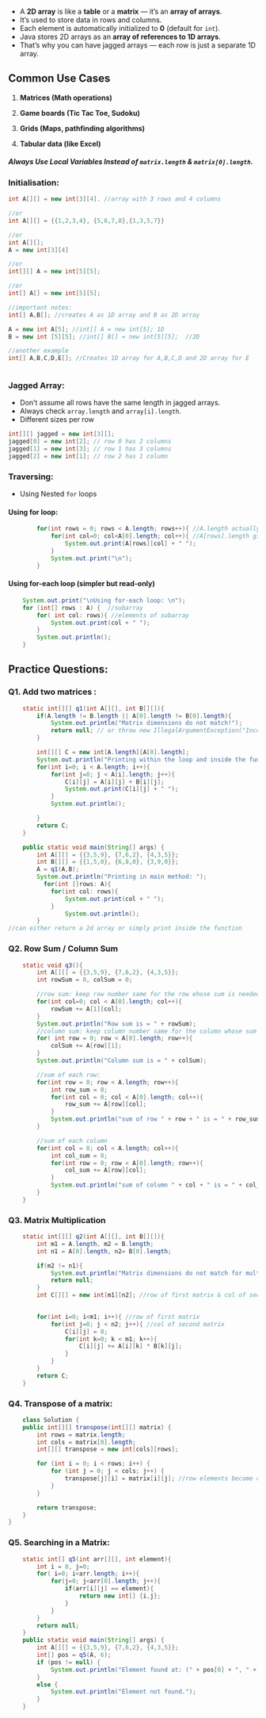 - A **2D array** is like a **table** or a **matrix** — it’s an **array of arrays**.  
- It’s used to store data in rows and columns.
- Each element is automatically initialized to **0** (default for `int`).
-  Java stores 2D arrays as an **array of references to 1D arrays**.
- That’s why you can have jagged arrays — each row is just a separate 1D array.

## Common Use Cases

1. **Matrices (Math operations)**
    
2. **Game boards (Tic Tac Toe, Sudoku)**
    
3. **Grids (Maps, pathfinding algorithms)**
    
4. **Tabular data (like Excel)**

##### Always Use Local Variables Instead of `matrix.length` & `matrix[0].length`.
### Initialisation:
```java
int A[][] = new int[3][4]. //array with 3 rows and 4 columns

//or
int A[][] = {{1,2,3,4}, {5,6,7,8},{1,3,5,7}}

//or
int A[][];
A = new int[3][4]

//or 
int[][] A = new int[5][5];

//or 
int[] A[] = new int[5][5];

//important notes:
int[] A,B[]; //creates A as 1D array and B as 2D array

A = new int A[5]; //int[] A = new int[5]; 1D
B = new int [5][5]; //int[] B[] = new int[5][5];  //2D

//another example
int[] A,B,C,D,E[]; //Creates 1D array for A,B,C,D and 2D array for E



```

### Jagged Array:
-  Don’t assume all rows have the same length in jagged arrays.
-  Always check `array.length` and `array[i].length`.
- Different sizes per row

```java
int[][] jagged = new int[3][];
jagged[0] = new int[2]; // row 0 has 2 columns
jagged[1] = new int[3]; // row 1 has 3 columns
jagged[2] = new int[1]; // row 2 has 1 column

```
### Traversing: 
- Using  Nested `for` loops
#### Using for loop:
```java
        for(int rows = 0; rows < A.length; rows++){ //A.length actually gives rows
            for(int col=0; col<A[0].length; col++){ //A[rows].length gives column
                System.out.print(A[rows][col] + " ");
            }
            System.out.print("\n");
        }

```

#### Using for-each loop (simpler but read-only)
```java
    System.out.print("\nUsing for-each loop: \n");
    for (int[] rows : A) {  //subarray 
        for( int col: rows){ //elements of subarray
            System.out.print(col + " ");
        }
        System.out.println();
    }
```

## Practice Questions:
### Q1. Add two matrices :
```java
    static int[][] q1(int A[][], int B[][]){
        if(A.length != B.length || A[0].length != B[0].length){
            System.out.println("Matrix dimensions do not match!");
            return null; // or throw new IllegalArgumentException("Incompatible dimensions");        
        }

        int[][] C = new int[A.length][A[0].length];
        System.out.println("Printing within the loop and inside the function: ");
        for(int i=0; i < A.length; i++){
            for(int j=0; j < A[i].length; j++){
                C[i][j] = A[i][j] + B[i][j];
                System.out.print(C[i][j] + " ");
            }
            System.out.println();

        }
        return C;
    }

    public static void main(String[] args) {
        int A[][] = {{3,5,9}, {7,6,2}, {4,3,5}};
        int B[][] = {{1,5,0}, {6,8,0}, {3,9,0}};
        A = q1(A,B);
        System.out.println("Printing in main method: ");
          for(int []rows: A){
            for(int col: rows){
                System.out.print(col + " ");
            }
                System.out.println();
        }
//can either return a 2d array or simply print inside the function
```

### Q2.  Row Sum / Column Sum
```java
	static void q3(){
        int A[][] = {{3,5,9}, {7,6,2}, {4,3,5}};
        int rowSum = 0, colSum = 0;

        //row sum: keep row number same for the row ehose sum is needed
        for(int col=0; col < A[0].length; col++){
            rowSum += A[1][col];
        } 
        System.out.println("Row sum is = " + rowSum);
        //column sum: keep column number same for the column whose sum is needed
        for( int row = 0; row < A[0].length; row++){
            colSum += A[row][1];
        }  
        System.out.println("Column sum is = " + colSum);  

        //sum of each row: 
        for(int row = 0; row < A.length; row++){
            int row_sum = 0;
            for(int col = 0; col < A[0].length; col++){
                row_sum += A[row][col]; 
            }
            System.out.println("sum of row " + row + " is = " + row_sum);
        }

        //sum of each column
        for(int col = 0; col < A.length; col++){
            int col_sum = 0;
            for(int row = 0; row < A[0].length; row++){
                col_sum += A[row][col]; 
            }
            System.out.println("sum of column " + col + " is = " + col_sum);
        }
    }
```

### Q3. Matrix Multiplication
```java
    static int[][] q2(int A[][], int B[][]){
        int m1 = A.length, m2 = B.length;
        int n1 = A[0].length, n2= B[0].length;

        if(m2 != n1){
            System.out.println("Matrix dimensions do not match for multiplication!");
            return null;
        }
        int C[][] = new int[m1][n2]; //row of first matrix & col of second matrix

  
        for(int i=0; i<m1; i++){ //row of first matrix
            for(int j=0; j < n2; j++){ //col of second matrix
                C[i][j] = 0;
                for(int k=0; k < m1; k++){
                    C[i][j] += A[i][k] * B[k][j];
                }
            }
        }
        return C;
    }
```

### Q4. Transpose of a matrix:
```java
    class Solution {
    public int[][] transpose(int[][] matrix) {
        int rows = matrix.length;
        int cols = matrix[0].length;
        int[][] transpose = new int[cols][rows];

        for (int i = 0; i < rows; i++) {
            for (int j = 0; j < cols; j++) {
                transpose[j][i] = matrix[i][j]; //row elements become column elements and vice versa
            }
        }

        return transpose;
    }
}
```

### Q5. Searching in a Matrix:
```java
    static int[] q5(int arr[][], int element){
        int i = 0, j=0;
        for( i=0; i<arr.length; i++){
            for(j=0; j<arr[0].length; j++){
                if(arr[i][j] == element){
                    return new int[] {i,j};
                }
            }
        }
        return null;
    }
    public static void main(String[] args) {
        int A[][] = {{3,5,9}, {7,6,2}, {4,3,5}};
        int[] pos = q5(A, 6);
        if (pos != null) {
            System.out.println("Element found at: (" + pos[0] + ", " + pos[1] + ")");
        } 
        else {
            System.out.println("Element not found.");
        }
    }
```

